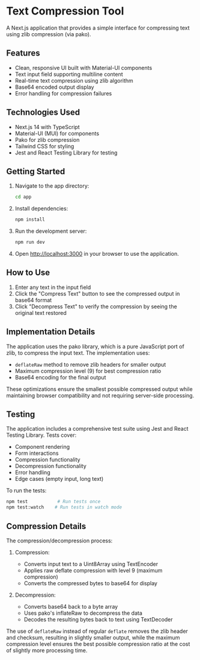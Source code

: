 # Text Compression Tool

A Next.js application that provides a simple interface for compressing text using zlib compression (via pako).

## Features

- Clean, responsive UI built with Material-UI components
- Text input field supporting multiline content
- Real-time text compression using zlib algorithm
- Base64 encoded output display
- Error handling for compression failures

## Technologies Used

- Next.js 14 with TypeScript
- Material-UI (MUI) for components
- Pako for zlib compression
- Tailwind CSS for styling
- Jest and React Testing Library for testing

## Getting Started

1. Navigate to the app directory:
   ```bash
   cd app
   ```

2. Install dependencies:
   ```bash
   npm install
   ```

3. Run the development server:
   ```bash
   npm run dev
   ```

4. Open [http://localhost:3000](http://localhost:3000) in your browser to use the application.

## How to Use

1. Enter any text in the input field
2. Click the "Compress Text" button to see the compressed output in base64 format
3. Click "Decompress Text" to verify the compression by seeing the original text restored

## Implementation Details

The application uses the pako library, which is a pure JavaScript port of zlib, to compress the input text. The implementation uses:

- `deflateRaw` method to remove zlib headers for smaller output
- Maximum compression level (9) for best compression ratio
- Base64 encoding for the final output

These optimizations ensure the smallest possible compressed output while maintaining browser compatibility and not requiring server-side processing.

## Testing

The application includes a comprehensive test suite using Jest and React Testing Library. Tests cover:

- Component rendering
- Form interactions
- Compression functionality
- Decompression functionality
- Error handling
- Edge cases (empty input, long text)

To run the tests:
```bash
npm test           # Run tests once
npm test:watch    # Run tests in watch mode
```

## Compression Details

The compression/decompression process:
1. Compression:
   - Converts input text to a Uint8Array using TextEncoder
   - Applies raw deflate compression with level 9 (maximum compression)
   - Converts the compressed bytes to base64 for display

2. Decompression:
   - Converts base64 back to a byte array
   - Uses pako's inflateRaw to decompress the data
   - Decodes the resulting bytes back to text using TextDecoder

The use of `deflateRaw` instead of regular `deflate` removes the zlib header and checksum, resulting in slightly smaller output, while the maximum compression level ensures the best possible compression ratio at the cost of slightly more processing time.
